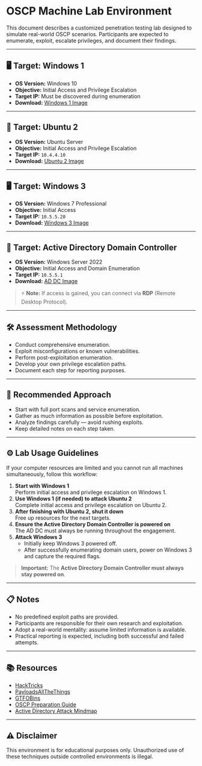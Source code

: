 # OSCP Machine Lab Environment

This document describes a customized penetration testing lab designed to simulate real-world OSCP scenarios. Participants are expected to enumerate, exploit, escalate privileges, and document their findings.

---

## 🖥️ Target: Windows 1
- **OS Version:** Windows 10
- **Objective:** Initial Access and Privilege Escalation
- **Target IP:** Must be discovered during enumeration
- **Download:** [Windows 1 Image](https://drive.google.com/file/d/1rmAwfpPhged1awDP3cQTB0d4OJVEj-_h/view?usp=sharing)

---

## 🐉 Target: Ubuntu 2
- **OS Version:** Ubuntu Server
- **Objective:** Initial Access and Privilege Escalation
- **Target IP:** `10.4.4.10`
- **Download:** [Ubuntu 2 Image](https://drive.google.com/file/d/17olsIcVQ_pgD917KmVWOZTRKpSAQBgFt/view?usp=sharing)

---

## 🖥️ Target: Windows 3
- **OS Version:** Windows 7 Professional
- **Objective:** Initial Access
- **Target IP:** `10.5.5.20`
- **Download:** [Windows 3 Image](https://drive.google.com/file/d/10Dj0wL5K05sG_kSAlLmnm0iH9Pcy6yjS/view?usp=sharing)

---

## 🏢 Target: Active Directory Domain Controller
- **OS Version:** Windows Server 2022
- **Objective:** Initial Access and Domain Enumeration
- **Target IP:** `10.5.5.1`
- **Download:** [AD DC Image](https://drive.google.com/file/d/11LhQKp6cqnxvaI1SQDFnoGG2XK9gVqY9/view?usp=sharing)

> ⚡ **Note:** If access is gained, you can connect via **RDP** (Remote Desktop Protocol).

---

## 🛠️ Assessment Methodology
- Conduct comprehensive enumeration.
- Exploit misconfigurations or known vulnerabilities.
- Perform post-exploitation enumeration.
- Develop your own privilege escalation paths.
- Document each step for reporting purposes.

---

## 🧩 Recommended Approach
- Start with full port scans and service enumeration.
- Gather as much information as possible before exploitation.
- Analyze findings carefully — avoid rushing exploits.
- Keep detailed notes on each step taken.

---

## ⚙️ Lab Usage Guidelines

If your computer resources are limited and you cannot run all machines simultaneously, follow this workflow:

1. **Start with Windows 1**  
   Perform initial access and privilege escalation on Windows 1.
2. **Use Windows 1 (if needed) to attack Ubuntu 2**  
   Complete initial access and privilege escalation on Ubuntu 2.
3. **After finishing with Ubuntu 2, shut it down**  
   Free up resources for the next targets.
4. **Ensure the Active Directory Domain Controller is powered on**  
   The AD DC must always be running throughout the engagement.
5. **Attack Windows 3**  
   - Initially keep Windows 3 powered off.
   - After successfully enumerating domain users, power on Windows 3 and capture the required flags.

> **Important:** The **Active Directory Domain Controller must always stay powered on**.

---

## 📋 Notes
- No predefined exploit paths are provided.
- Participants are responsible for their own research and exploitation.
- Adopt a real-world mentality: assume limited information is available.
- Practical reporting is expected, including both successful and failed attempts.

---

## 📚 Resources
- [HackTricks](https://book.hacktricks.xyz/)
- [PayloadsAllTheThings](https://github.com/swisskyrepo/PayloadsAllTheThings)
- [GTFOBins](https://gtfobins.github.io/)
- [OSCP Preparation Guide](https://www.offsec.com/)
- [Active Directory Attack Mindmap](https://hausec.com/2019/10/23/active-directory-attack-map/)

---

## ⚠️ Disclaimer
This environment is for educational purposes only. Unauthorized use of these techniques outside controlled environments is illegal.
